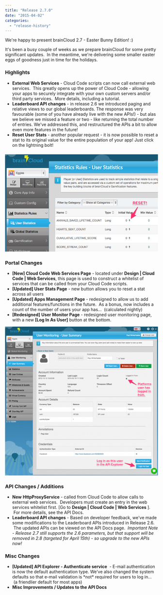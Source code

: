 ```yaml
---
title: "Release 2.7.0"
date: "2015-04-02"
categories: 
  - "release-history"
---
```


We're happy to present brainCloud 2.7 - Easter Bunny Edition! :)

It's been a busy couple of weeks as we prepare brainCloud for some pretty significant updates.  In the meantime, we're delivering some smaller easter eggs of goodness just in time for the holidays.

### Highlights

- **External Web Services** - Cloud Code scripts can now call external web services.  This greatly opens up the power of Cloud Code - allowing your apps to securely integrate with your own custom servers and/or third party services.  More details, including a tutorial.
- **Leaderboard API changes** - in release 2.6 we introduced paging and relative views to our global leaderboards. The response was very favourable (some of you have already live with the new APIs!) - but alas we believe we missed a feature or two - like returning the total number of entries. We've addressed this, and restructured the APIs a bit to allow even more features in the future!
- **Reset User Stats** - another popular request - it is now possible to reset a stat to its original value for the entire population of your app! Just click on the lightning bolt!

### ![Reset User Stat](images/Reset_User_Stat.png)

### Portal Changes

- **\[New\] Cloud Code Web Services Page** - located under **Design | Cloud Code | Web Services**, this page is used to construct a whitelist of services that can be called from your Cloud Code scripts.
- **\[Updated\] User Stats Page** - new **<Lightning Bolt>** button allows you to reset a stat across all users
- **\[Updated\] Apps Management Page** - redesigned to allow us to add additional features/functions in the future.  As a bonus, now includes a count of the number of users your app has...  (calculated nightly)
- **\[Redesigned\]** **User Monitor Page** - redesigned user monitoring page, with a new **\[Log In As User\]** button at the bottom.

[![Updated User Summary Page](images/Updated_User_Summary_Page-1024x995.png)](/apidocs/wp-content/uploads/2015/04/Updated_User_Summary_Page.png)

### API Changes / Additions

- **New** **HttpProxyService** - called from Cloud Code to allow calls to external web services.  Developers must create an entry in the web services whitelist first. \[Go to **Design | Cloud Code | Web Services** \].  For more details, see the API Docs.
- **Leaderboard API changes** - Based on developer feedback, we've made some modifications to the Leaderboard APIs introduced in Release 2.6.  The updated APIs can be viewed on the API Docs page.  _Important Note - Release 2.7 still supports the 2.6 parameters, but that support will be removed in 2.8 (targeted for April 15th) - so upgrade to the new APIs now!_

### Misc Changes

- **\[Updated\] API Explorer - Authenticate service**  - E-mail authentication is now the default authentication type. We've also changed the system defaults so that e-mail validation is \*not\* required for users to log in...  (a friendlier default for most apps)
- **Misc Improvements / Updates to the API Docs**
